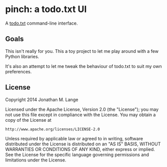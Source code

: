 # pinch: a todo.txt UI

A [todo.txt](http://todotxt.com/) command-line interface.

## Goals

This isn't really for you. This a toy project to let me play around with a few
Python libraries.

It's also an attempt to let me tweak the behaviour of todo.txt to suit my own
preferences.

## License

Copyright 2014 Jonathan M. Lange

Licensed under the Apache License, Version 2.0 (the "License");
you may not use this file except in compliance with the License.
You may obtain a copy of the License at

    http://www.apache.org/licenses/LICENSE-2.0

Unless required by applicable law or agreed to in writing, software
distributed under the License is distributed on an "AS IS" BASIS,
WITHOUT WARRANTIES OR CONDITIONS OF ANY KIND, either express or implied.
See the License for the specific language governing permissions and
limitations under the License.
